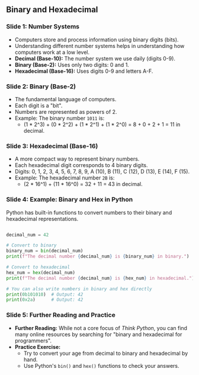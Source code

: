## Binary and Hexadecimal

### Slide 1: Number Systems

  * Computers store and process information using binary digits (bits).
  * Understanding different number systems helps in understanding how computers work at a low level.
  * **Decimal (Base-10):** The number system we use daily (digits 0-9).
  * **Binary (Base-2):** Uses only two digits: 0 and 1.
  * **Hexadecimal (Base-16):** Uses digits 0-9 and letters A-F.

### Slide 2: Binary (Base-2)

  * The fundamental language of computers.
  * Each digit is a "bit".
  * Numbers are represented as powers of 2.
  * Example: The binary number `1011` is:
      * (1 \* 2^3) + (0 \* 2^2) + (1 \* 2^1) + (1 \* 2^0) = 8 + 0 + 2 + 1 = 11 in decimal.

### Slide 3: Hexadecimal (Base-16)

  * A more compact way to represent binary numbers.
  * Each hexadecimal digit corresponds to 4 binary digits.
  * Digits: 0, 1, 2, 3, 4, 5, 6, 7, 8, 9, A (10), B (11), C (12), D (13), E (14), F (15).
  * Example: The hexadecimal number `2B` is:
      * (2 \* 16^1) + (11 \* 16^0) = 32 + 11 = 43 in decimal.

### Slide 4: Example: Binary and Hex in Python

Python has built-in functions to convert numbers to their binary and hexadecimal representations.
```py

decimal_num = 42

# Convert to binary
binary_num = bin(decimal_num)
print(f"The decimal number {decimal_num} is {binary_num} in binary.")

# Convert to hexadecimal
hex_num = hex(decimal_num)
print(f"The decimal number {decimal_num} is {hex_num} in hexadecimal.")

# You can also write numbers in binary and hex directly
print(0b101010)  # Output: 42
print(0x2a)      # Output: 42

```
### Slide 5: Further Reading and Practice

  * **Further Reading:** While not a core focus of *Think Python*, you can find many online resources by searching for "binary and hexadecimal for programmers".
  * **Practice Exercise:**
      * Try to convert your age from decimal to binary and hexadecimal by hand.
      * Use Python's `bin()` and `hex()` functions to check your answers.